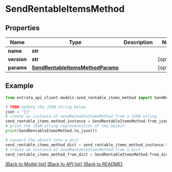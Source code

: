 # SendRentableItemsMethod


## Properties

Name | Type | Description | Notes
------------ | ------------- | ------------- | -------------
**name** | **str** |  | 
**version** | **str** |  | [optional] 
**params** | [**SendRentableItemsMethodParams**](SendRentableItemsMethodParams.md) |  | [optional] 

## Example

```python
from entrata_api_client.models.send_rentable_items_method import SendRentableItemsMethod

# TODO update the JSON string below
json = "{}"
# create an instance of SendRentableItemsMethod from a JSON string
send_rentable_items_method_instance = SendRentableItemsMethod.from_json(json)
# print the JSON string representation of the object
print(SendRentableItemsMethod.to_json())

# convert the object into a dict
send_rentable_items_method_dict = send_rentable_items_method_instance.to_dict()
# create an instance of SendRentableItemsMethod from a dict
send_rentable_items_method_from_dict = SendRentableItemsMethod.from_dict(send_rentable_items_method_dict)
```
[[Back to Model list]](../README.md#documentation-for-models) [[Back to API list]](../README.md#documentation-for-api-endpoints) [[Back to README]](../README.md)


